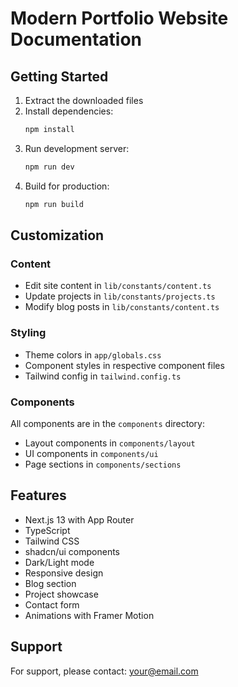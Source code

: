 # Modern Portfolio Website Documentation

## Getting Started

1. Extract the downloaded files
2. Install dependencies:
   ```bash
   npm install
   ```
3. Run development server:
   ```bash
   npm run dev
   ```
4. Build for production:
   ```bash
   npm run build
   ```

## Customization

### Content
- Edit site content in `lib/constants/content.ts`
- Update projects in `lib/constants/projects.ts`
- Modify blog posts in `lib/constants/content.ts`

### Styling
- Theme colors in `app/globals.css`
- Component styles in respective component files
- Tailwind config in `tailwind.config.ts`

### Components
All components are in the `components` directory:
- Layout components in `components/layout`
- UI components in `components/ui`
- Page sections in `components/sections`

## Features
- Next.js 13 with App Router
- TypeScript
- Tailwind CSS
- shadcn/ui components
- Dark/Light mode
- Responsive design
- Blog section
- Project showcase
- Contact form
- Animations with Framer Motion

## Support
For support, please contact: your@email.com